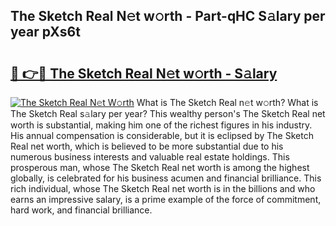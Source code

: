 ## The Sketch Real N𝚎t w𝚘rth - Part-qHC S𝚊lary per year pXs6t

# <h2><a href="http://gc36xxw.nevu.top/?p=The+Sketch+Real">🔗 👉🔴 The Sketch Real N𝚎t w𝚘rth - S𝚊lary</a></h2>

[![The Sketch Real N𝚎t W𝚘rth](https://i.imgur.com/Oavwk0R.jpeg)](http://gc36xxw.nevu.top/?p=The+Sketch+Real)
What is The Sketch Real n𝚎t w𝚘rth? What is The Sketch Real s𝚊lary per year?
This wealthy person's The Sketch Real net worth is substantial, making him one of the richest figures in his industry. His annual compensation is considerable, but it is eclipsed by The Sketch Real net worth, which is believed to be more substantial due to his numerous business interests and valuable real estate holdings. This prosperous man, whose The Sketch Real net worth is among the highest globally, is celebrated for his business acumen and financial brilliance. This rich individual, whose The Sketch Real net worth is in the billions and who earns an impressive salary, is a prime example of the force of commitment, hard work, and financial brilliance.
